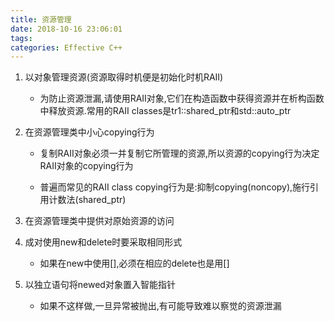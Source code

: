 ```yaml
---
title: 资源管理
date: 2018-10-16 23:06:01
tags:
categories: Effective C++
---
```


1. 以对象管理资源(资源取得时机便是初始化时机RAII)

   - 为防止资源泄漏,请使用RAII对象,它们在构造函数中获得资源并在析构函数中释放资源.常用的RAII classes是tr1::shared_ptr和std::auto_ptr

2. 在资源管理类中小心copying行为

   - 复制RAII对象必须一并复制它所管理的资源,所以资源的copying行为决定RAII对象的copying行为

   - 普遍而常见的RAII class copying行为是:抑制copying(noncopy),施行引用计数法(shared_ptr)

3. 在资源管理类中提供对原始资源的访问

4. 成对使用new和delete时要采取相同形式

   - 如果在new中使用[],必须在相应的delete也是用[]

5. 以独立语句将newed对象置入智能指针

   - 如果不这样做,一旦异常被抛出,有可能导致难以察觉的资源泄漏


